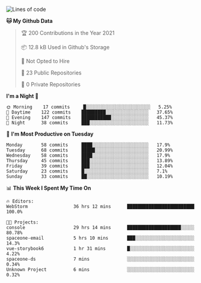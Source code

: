 
<!--START_SECTION:waka-->
![Lines of code](https://img.shields.io/badge/From%20Hello%20World%20I%27ve%20Written-2.0%20million%20lines%20of%20code-blue)

**🐱 My Github Data** 

> 🏆 200 Contributions in the Year 2021
 > 
> 📦 12.8 kB Used in Github's Storage 
 > 
> 🚫 Not Opted to Hire
 > 
> 📜 23 Public Repositories 
 > 
> 🔑 0 Private Repositories  
 > 
**I'm a Night 🦉** 

```text
🌞 Morning    17 commits     █░░░░░░░░░░░░░░░░░░░░░░░░   5.25% 
🌆 Daytime    122 commits    █████████░░░░░░░░░░░░░░░░   37.65% 
🌃 Evening    147 commits    ███████████░░░░░░░░░░░░░░   45.37% 
🌙 Night      38 commits     ███░░░░░░░░░░░░░░░░░░░░░░   11.73%

```
📅 **I'm Most Productive on Tuesday** 

```text
Monday       58 commits     ████░░░░░░░░░░░░░░░░░░░░░   17.9% 
Tuesday      68 commits     █████░░░░░░░░░░░░░░░░░░░░   20.99% 
Wednesday    58 commits     ████░░░░░░░░░░░░░░░░░░░░░   17.9% 
Thursday     45 commits     ███░░░░░░░░░░░░░░░░░░░░░░   13.89% 
Friday       39 commits     ███░░░░░░░░░░░░░░░░░░░░░░   12.04% 
Saturday     23 commits     █░░░░░░░░░░░░░░░░░░░░░░░░   7.1% 
Sunday       33 commits     ██░░░░░░░░░░░░░░░░░░░░░░░   10.19%

```


📊 **This Week I Spent My Time On** 

```text
🔥 Editors: 
WebStorm                 36 hrs 12 mins      █████████████████████████   100.0%

🐱‍💻 Projects: 
console                  29 hrs 14 mins      ████████████████████░░░░░   80.78% 
spaceone-email           5 hrs 10 mins       ███░░░░░░░░░░░░░░░░░░░░░░   14.3% 
vue-storybook6           1 hr 31 mins        █░░░░░░░░░░░░░░░░░░░░░░░░   4.22% 
spaceone-ds              7 mins              ░░░░░░░░░░░░░░░░░░░░░░░░░   0.34% 
Unknown Project          6 mins              ░░░░░░░░░░░░░░░░░░░░░░░░░   0.32%

```


<!--END_SECTION:waka-->
